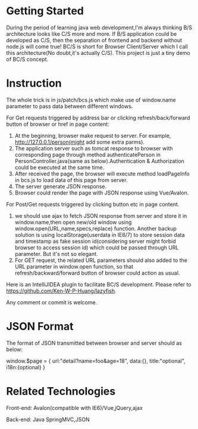 

# Getting Started

During the period of learning java web development,I'm always thinking B/S architecture looks like C/S more and more.
If B/S application could be developed as C/S, then the separation of frontend and backend without node.js will come 
true! BC/S is short for Browser Client/Server which I call this architecture(No doubt,it's actually C/S).
This project is just a tiny demo of BC/S concept.  

# Instruction  
The whole trick is in js/patch/bcs.js which make use of window.name parameter to pass data between different windows.

For Get requests triggered by address bar or clicking refresh/back/forward button of browser or href in page content:
1. At the beginning, browser make request to server. For example, http://127.0.0.1/person(might add some extra parms).
2. The application server such as tomcat response to browser with corresponding page through method authenticatePerson
in PersonController.java(same as below).Authentication & Authorization could be executed at the same time.
3. After received the page, the browser will execute method loadPageInfo in bcs.js to load data of this page from server.
4. The server generate JSON response. 
5. Browser could render the page with JSON response using Vue/Avalon.

For Post/Get requests triggered by clicking button etc in page content.
1. we should use ajax to fetch JSON response from server and store it in window.name,then open new/old window using 
window.open(URL,name,specs,replace) function. Another backup solution is using localStorage(userdata in IE6/7) to store 
session data and timestamp as fake session id(considering server might forbid browser to access session id) which could 
be passed through URL parameter. But it's not so elegant.
2. For GET request, the related URL parameters should also added to the URL parameter in window.open function, so that 
refresh/backward/forward button of browser could action as usual.

Here is an IntelliJIDEA plugin to facilitate BC/S development. Please refer to 
https://github.com/Ken-W-P-Huang/lazyfish.

Any comment or commit is welcome.

# JSON Format
The format of JSON transmitted between browser and server should as below:  

window.$page = {
    url:\"detail?name=foo&age=18\",
    data:{},
    title:\"optional\",
    i18n:{optional}
}

# Related Technologies 
Front-end: Avalon(compatible with IE6)/Vue,jQuery,ajax  

Back-end: Java SpringMVC,JSON


